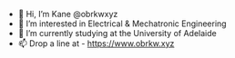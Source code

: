 - 👋  Hi, I’m Kane @obrkwxyz
- 👀  I’m interested in Electrical & Mechatronic Engineering
- 🌱  I’m currently studying at the University of Adelaide
- 📫  Drop a line at - https://www.obrkw.xyz

<!---
obrkwxyz/obrkwxyz is a ✨ special ✨ repository because its `README.md` (this file) appears on your GitHub profile.
You can click the Preview link to take a look at your changes.
--->
